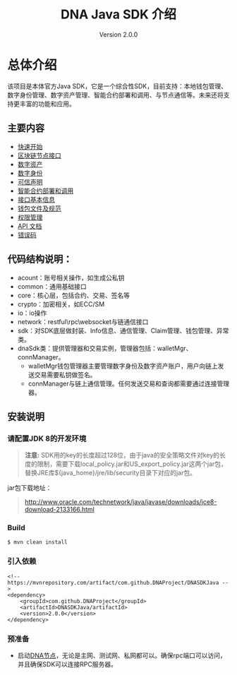 <h1 align="center"> DNA Java SDK 介绍 </h1>

<p align="center" class="version">Version 2.0.0 </p>


# 总体介绍

该项目是本体官方Java SDK，它是一个综合性SDK，目前支持：本地钱包管理、数字身份管理、数字资产管理、智能合约部署和调用、与节点通信等。未来还将支持更丰富的功能和应用。

## 主要内容

- [快速开始](sdk_get_start.md)
- [区块链节点接口](basic.md)
- [数字资产](asset.md)
- [数字身份](dnaid.md)
- [可信声明](dnaid_claim.md)
- [智能合约部署和调用](smartcontract.md)
- [接口基本信息](interface.md)
- [钱包文件及规范](Wallet_File_Specification_cn.md)
- [权限管理](auth.md)
- [API 文档](https://github.com/DNAProject/DNA/tree/master/docs/specifications)
- [错误码](errorcode.md)

## 代码结构说明：

* acount：账号相关操作，如生成公私钥
* common：通用基础接口
* core：核心层，包括合约、交易、签名等
* crypto：加密相关，如ECC/SM
* io：io操作
* network：restful\rpc\websocket与链通信接口
* sdk：对SDK底层做封装、Info信息、通信管理、Claim管理、钱包管理、异常类。
* dnaSdk类：提供管理器和交易实例，管理器包括：walletMgr、connManager。
    * walletMgr钱包管理器主要管理数字身份及数字资产账户，用户向链上发送交易需要私钥做签名。 
    * connManager与链上通信管理。任何发送交易和查询都需要通过连接管理器。

## 安装说明

### 请配置JDK 8的开发环境

> **注意:**  SDK用的key的长度超过128位，由于java的安全策略文件对key的长度的限制，需要下载local_policy.jar和US_export_policy.jar这两个jar包，替换JRE库${java_home}/jre/lib/security目录下对应的jar包。

jar包下载地址：

>http://www.oracle.com/technetwork/java/javase/downloads/jce8-download-2133166.html


### Build

```
$ mvn clean install
```

### 引入依赖


```
<!-- https://mvnrepository.com/artifact/com.github.DNAProject/DNASDKJava -->
<dependency>
    <groupId>com.github.DNAProject</groupId>
    <artifactId>DNASDKJava/artifactId>
    <version>2.0.0</version>
</dependency>
```

### 预准备

* 启动[DNA节点](https://github.com/DNAProject/DNA)，无论是主网、测试网、私网都可以。确保rpc端口可以访问，并且确保SDK可以连接RPC服务器。
